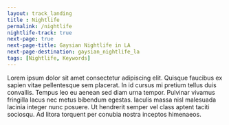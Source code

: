 ```yaml
--- 
layout: track_landing
title : Nightlife
permalink: /nightlife
nightlife-track: true
next-page: true
next-page-title: Gaysian Nightlife in LA
next-page-destination: gaysian_nightlife_la
tags: [Nightlife, Keywords]
---
```


Lorem ipsum dolor sit amet consectetur adipiscing elit. Quisque faucibus ex sapien vitae pellentesque sem placerat. In id cursus mi pretium tellus duis convallis. Tempus leo eu aenean sed diam urna tempor. Pulvinar vivamus fringilla lacus nec metus bibendum egestas. Iaculis massa nisl malesuada lacinia integer nunc posuere. Ut hendrerit semper vel class aptent taciti sociosqu. Ad litora torquent per conubia nostra inceptos himenaeos.